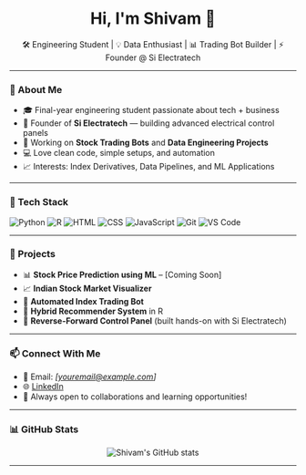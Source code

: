 <h1 align="center">Hi, I'm Shivam 👋</h1>

<p align="center">
  🛠️ Engineering Student | 💡 Data Enthusiast | 📊 Trading Bot Builder | ⚡ Founder @ Si Electratech
</p>

---

### 🔧 About Me
- 🎓 Final-year engineering student passionate about tech + business
- 🚀 Founder of **Si Electratech** — building advanced electrical control panels
- 🤖 Working on **Stock Trading Bots** and **Data Engineering Projects**
- 💻 Love clean code, simple setups, and automation
- 📈 Interests: Index Derivatives, Data Pipelines, and ML Applications

---

### 🧰 Tech Stack
![Python](https://img.shields.io/badge/-Python-3776AB?style=flat&logo=python&logoColor=white)
![R](https://img.shields.io/badge/-R-276DC3?style=flat&logo=r&logoColor=white)
![HTML](https://img.shields.io/badge/-HTML5-E34F26?style=flat&logo=html5&logoColor=white)
![CSS](https://img.shields.io/badge/-CSS3-1572B6?style=flat&logo=css3&logoColor=white)
![JavaScript](https://img.shields.io/badge/-JavaScript-F7DF1E?style=flat&logo=javascript&logoColor=black)
![Git](https://img.shields.io/badge/-Git-F05032?style=flat&logo=git&logoColor=white)
![VS Code](https://img.shields.io/badge/-VS%20Code-007ACC?style=flat&logo=visual-studio-code&logoColor=white)

---

### 🧠 Projects
- 📊 **Stock Price Prediction using ML** – [Coming Soon]
- 📈 **Indian Stock Market Visualizer**
- 🤖 **Automated Index Trading Bot**
- 🧰 **Hybrid Recommender System** in R
- 🔌 **Reverse-Forward Control Panel** (built hands-on with Si Electratech)

---

### 📫 Connect With Me
- 📧 Email: *[youremail@example.com]*
- 🌐 [LinkedIn](https://linkedin.com/in/yourusername)
- 🧠 Always open to collaborations and learning opportunities!

---

### 📊 GitHub Stats
<p align="center">
  <img src="https://github-readme-stats.vercel.app/api?username=shivam&show_icons=true&theme=radical" alt="Shivam's GitHub stats" />
</p>

---

